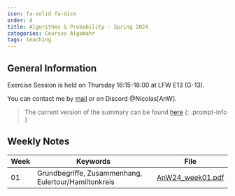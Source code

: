 ```yaml
---
icon: fa-solid fa-dice
order: 4
title: Algorithms & Probability - Spring 2024
categories: Courses AlgoWahr
tags: teaching
---
```


## General Information

Exercise Session is held on Thursday 16:15-18:00 at LFW E13 (G-13).

You can contact me by [mail](mailto:nwehrl@student.ethz.ch) or on Discord @Nicolas[AnW].

> The current version of the summary can be found [here](..\assets\documents\summaries\AnW23_PVW_final.pdf)
{: .prompt-info }

## Weekly Notes

| Week | Keywords                                                        | File                                                            |
| ---- | --------------------------------------------------------------- | --------------------------------------------------------------- |
| 01   | Grundbegriffe, Zusammenhang, Eulertour/Hamiltonkreis  | [AnW24_week01.pdf](..\assets\documents\AlgoWahr\AnW24_week01.pdf) |